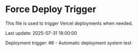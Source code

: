 # Force Deploy Trigger

This file is used to trigger Vercel deployments when needed.

Last update: 2025-07-31 18:00:00

Deployment trigger: #6 - Automatic deployment system test